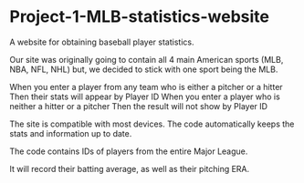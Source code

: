 # Project-1-MLB-statistics-website
A website for obtaining baseball player statistics.

Our site was originally going to contain all 4 main American sports (MLB, NBA, NFL, NHL) but, we decided to stick with one sport being the MLB.

When you enter a player from any team who is either a pitcher or a hitter
Then their stats will appear by Player ID
When you enter a player who is neither a hitter or a pitcher
Then the result will not show by Player ID

The site is compatible with most devices. The code automatically keeps the stats and information up to date.

The code contains IDs of players from the entire Major League. 

It will record their batting average, as well as their pitching ERA.